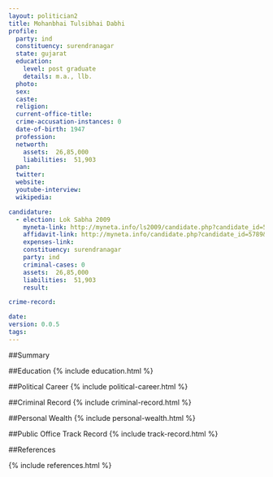 ```yaml
---
layout: politician2
title: Mohanbhai Tulsibhai Dabhi
profile: 
  party: ind
  constituency: surendranagar
  state: gujarat
  education: 
    level: post graduate
    details: m.a., llb.
  photo: 
  sex: 
  caste: 
  religion: 
  current-office-title: 
  crime-accusation-instances: 0
  date-of-birth: 1947
  profession: 
  networth: 
    assets:  26,85,000
    liabilities:  51,903
  pan: 
  twitter: 
  website: 
  youtube-interview: 
  wikipedia: 

candidature: 
  - election: Lok Sabha 2009
    myneta-link: http://myneta.info/ls2009/candidate.php?candidate_id=5789
    affidavit-link: http://myneta.info/candidate.php?candidate_id=5789&scan=original
    expenses-link: 
    constituency: surendranagar 
    party: ind
    criminal-cases: 0
    assets:  26,85,000
    liabilities:  51,903
    result:  

crime-record: 

date: 
version: 0.0.5
tags: 
---
```

##Summary


##Education
{% include education.html %}


##Political Career
{% include political-career.html %}


##Criminal Record
{% include criminal-record.html %}


##Personal Wealth
{% include personal-wealth.html %}


##Public Office Track Record
{% include track-record.html %}


##References


{% include references.html %}